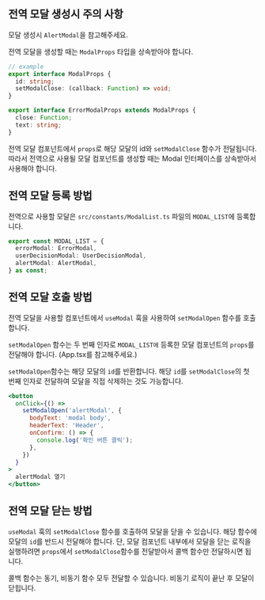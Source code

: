 ## 전역 모달 생성시 주의 사항

모달 생성시 `AlertModal`을 참고해주세요.

전역 모달을 생성할 때는 `ModalProps` 타입을 상속받아야 합니다.

```typescript
// example
export interface ModalProps {
  id: string;
  setModalClose: (callback: Function) => void;
}

export interface ErrorModalProps extends ModalProps {
  close: Function;
  text: string;
}
```

전역 모달 컴포넌트에서 `props`로 해당 모달의 id와 `setModalClose` 함수가 전달됩니다.
따라서 전역으로 사용될 모달 컴포넌트를 생성할 때는 Modal 인터페이스를 상속받아서 사용해야 합니다.

## 전역 모달 등록 방법

전역으로 사용할 모달은 `src/constants/ModalList.ts` 파일의 `MODAL_LIST`에 등록합니다.

```typescript
export const MODAL_LIST = {
  errorModal: ErrorModal,
  userDecisionModal: UserDecisionModal,
  alertModal: AlertModal,
} as const;
```

## 전역 모달 호출 방법

전역 모달을 사용할 컴포넌트에서 `useModal` 훅을 사용하여 `setModalOpen` 함수를 호출합니다.

`setModalOpen` 함수는 두 번째 인자로 `MODAL_LIST에` 등록한 모달 컴포넌트의 `props`를 전달해야 합니다. (App.tsx를 참고해주세요.)

`setModalOpen`함수는 해당 모달의 `id`를 반환합니다.
해당 `id`를 `setModalClose`의 첫 번째 인자로 전달하여 모달을 직접 삭제하는 것도 가능합니다.

```jsx
<button
  onClick={() =>
    setModalOpen('alertModal', {
      bodyText: 'modal body',
      headerText: 'Header',
      onConfirm: () => {
        console.log('확인 버튼 클릭');
      },
    })
  }
>
  alertModal 열기
</button>
```

## 전역 모달 닫는 방법

`useModal` 훅의 `setModalClose` 함수를 호출하여 모달을 닫을 수 있습니다. 해당 함수에 모달의 `id`를 반드시 전달해야 합니다.
단, 모달 컴포넌트 내부에서 모달을 닫는 로직을 실행하려면 `props`에서 `setModalClose`함수를 전달받아서 콜백 함수만 전달하시면 됩니다.

콜백 함수는 동기, 비동기 함수 모두 전달할 수 있습니다. 비동기 로직이 끝난 후 모달이 닫힙니다.

